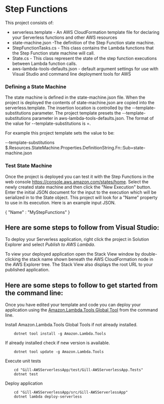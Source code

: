 # Step Functions 

This project consists of:

* serverless.template - An AWS CloudFormation template file for declaring your Serverless functions and other AWS resources
* state-machine.json -The definition of the Step Function state machine.
* StepFunctionTasks.cs - This class contains the Lambda functions that the Step Function state machine will call.
* State.cs - This class represent the state of the step function executions between Lambda function calls.
* aws-lambda-tools-defaults.json - default argument settings for use with Visual Studio and command line deployment tools for AWS

### Defining a State Machine

The state machine is defined in the state-machine.json file. When the project is deployed the contents of state-machine.json are copied into the serverless.template. The insertion location is controlled by the --template-substitutions parameter. The project template presets the --template-substitutions parameter in aws-lambda-tools-defaults.json. The format of the value for --template-substitutions is <json-path>=<file-name>.

For example this project template sets the value to be:

--template-substitutions $.Resources.StateMachine.Properties.DefinitionString.Fn::Sub=state-machine.json

### Test State Machine

Once the project is deployed you can test it with the Step Functions in the web console https://console.aws.amazon.com/states/home. Select the newly created state machine and then click the "New Execution" button. Enter the initial JSON document for the input to the execution which will be serialized in to the State object. This project will look for a "Name" property to use in its execution. Here is an example input JSON.

{
    "Name" : "MyStepFunctions"
}

## Here are some steps to follow from Visual Studio:

To deploy your Serverless application, right click the project in Solution Explorer and select *Publish to AWS Lambda*.

To view your deployed application open the Stack View window by double-clicking the stack name shown beneath the AWS CloudFormation node in the AWS Explorer tree. The Stack View also displays the root URL to your published application.

## Here are some steps to follow to get started from the command line:

Once you have edited your template and code you can deploy your application using the [Amazon.Lambda.Tools Global Tool](https://github.com/aws/aws-extensions-for-dotnet-cli#aws-lambda-amazonlambdatools) from the command line.

Install Amazon.Lambda.Tools Global Tools if not already installed.
```
    dotnet tool install -g Amazon.Lambda.Tools
```

If already installed check if new version is available.
```
    dotnet tool update -g Amazon.Lambda.Tools
```

Execute unit tests
```
    cd "Gill-AWSServerlessApp/test/Gill-AWSServerlessApp.Tests"
    dotnet test
```

Deploy application
```
    cd "Gill-AWSServerlessApp/src/Gill-AWSServerlessApp"
    dotnet lambda deploy-serverless
```
